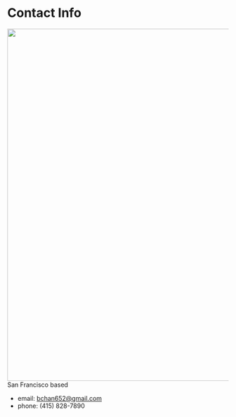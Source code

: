 # Contact Info
<img src="https://static.wixstatic.com/media/a515f6_fd1a5e27681b4f32b03c897d28b80ff6~mv2.jpeg/v1/fill/w_2379,h_720,al_c,q_85,usm_0.66_1.00_0.01,enc_auto/a515f6_fd1a5e27681b4f32b03c897d28b80ff6~mv2.jpeg" style="height: 20vh;">
San Francisco based

* email: bchan652@gmail.com
* phone: (415) 828-7890